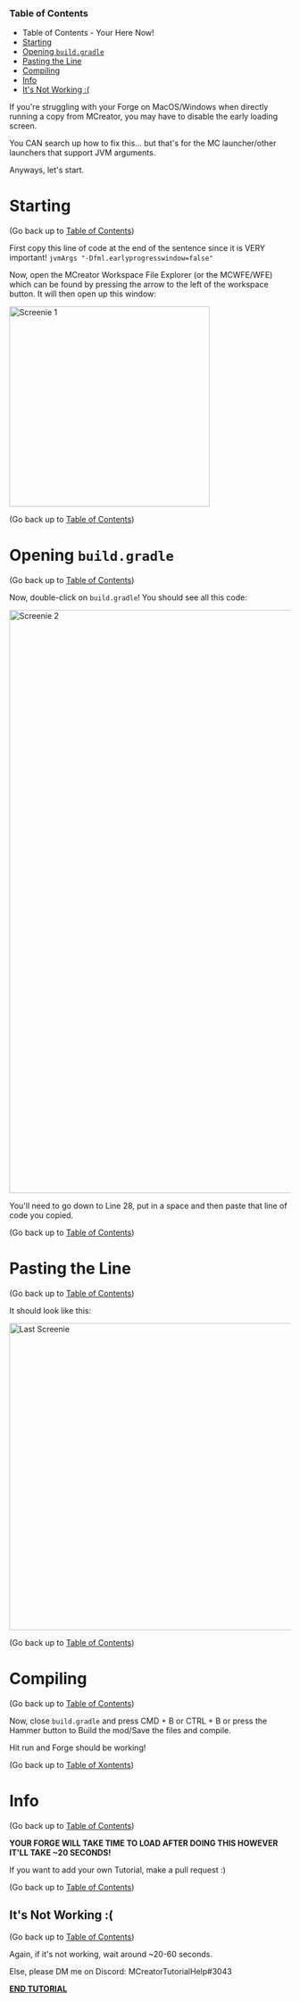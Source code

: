 ### Table of Contents

- Table of Contents - Your Here Now!
- [Starting](#starting)
- [Opening `build.gradle`](#opening-buildgradle)
- [Pasting the Line](#pasting-the-line)
- [Compiling](#compiling)
- [Info](#info)
- [It's Not Working :(](#its-not-working-)

If you're struggling with your Forge on MacOS/Windows when directly running a copy from MCreator, you may have to disable the early loading screen.

You CAN search up how to fix this... but that's for the MC launcher/other launchers that support JVM arguments.

Anyways, let's start.

# Starting

(Go back up to [Table of Contents](#table-of-contents))

First copy this line of code at the end of the sentence since it is VERY important! `jvmArgs "-Dfml.earlyprogresswindow=false"`

Now, open the MCreator Workspace File Explorer (or the MCWFE/WFE) which can be found by pressing the arrow to the left of the workspace button. It will then open up this window:

<img width="359" alt="Screenie 1" src="https://user-images.githubusercontent.com/69256931/112299742-00b56800-8c90-11eb-9b59-0cd6cb0a7dc1.png">

(Go back up to [Table of Contents](#table-of-contents))

# Opening `build.gradle`

(Go back up to [Table of Contents](#table-of-contents))

Now, double-click on `build.gradle`! You should see all this code:

<img width="1045" alt="Screenie 2" src="https://user-images.githubusercontent.com/69256931/112299961-3bb79b80-8c90-11eb-8326-26ce57c8c7ae.png">

You'll need to go down to Line 28, put in a space and then paste that line of code you copied.

(Go back up to [Table of Contents](#table-of-contents))

# Pasting the Line

(Go back up to [Table of Contents](#table-of-contents))

It should look like this:

<img width="550" alt="Last Screenie" src="https://user-images.githubusercontent.com/69256931/112300168-73264800-8c90-11eb-8254-edd11e51bdc2.png">

(Go back up to [Table of Contents](#table-of-contents))

# Compiling

(Go back up to [Table of Contents](#table-of-contents))

Now, close `build.gradle` and press CMD + B or CTRL + B or press the Hammer button to Build the mod/Save the files and compile.

Hit run and Forge should be working!

(Go back up to [Table of Xontents](#table-of-contents))

# Info

(Go back up to [Table of Contents](#table-of-contents))

**YOUR FORGE WILL TAKE TIME TO LOAD AFTER DOING THIS HOWEVER IT'LL TAKE ~20 SECONDS!**

If you want to add your own Tutorial, make a pull request :)

(Go back up to [Table of Contents](#table-of-contents))

## It's Not Working :(

(Go back up to [Table of Contents](#table-of-contents))

Again, if it's not working, wait around ~20-60 seconds.

Else, please DM me on Discord: MCreatorTutorialHelp#3043

**[END TUTORIAL](#)**
